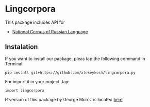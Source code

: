 # Lingcorpora

This package includes API for 
* [National Corpus of Russian Language](http://www.ruscorpora.ru)

## Instalation

If you want to install our package, pleas tap the following command in Terminal:

```
pip install git+https://github.com/alexeykosh/lingcorpora.py
```

For import it in your project, tap:

```
import lingcorpora
```
R version of this package by George Moroz is located [here](https://github.com/agricolamz/lingcorpora.R)
